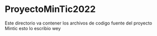 # ProyectoMinTic2022
Este directorio va contener los archivos de codigo fuente del proyecto Mintic
esto lo escribio wey 
